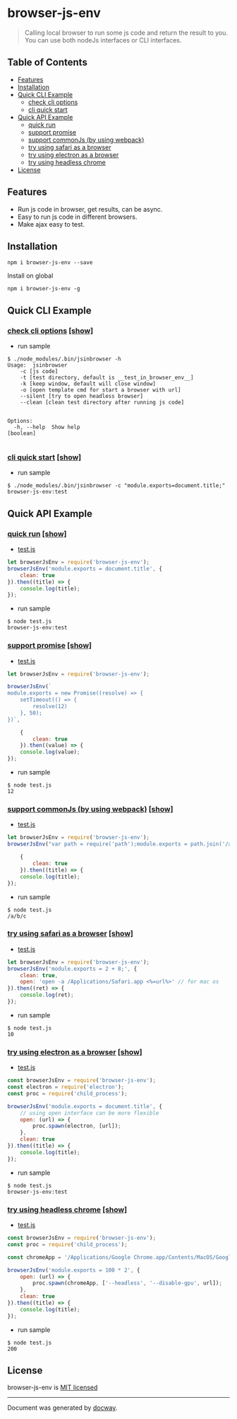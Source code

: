 
# browser-js-env
> Calling local browser to run some js code and return the result to you. You can use both nodeJs interfaces or CLI interfaces.

## Table of Contents

- [Features](#features)
- [Installation](#installation)
- [Quick CLI Example](#quick-cli-example)
  * [check cli options](#check-cli-options)
  * [cli quick start](#cli-quick-start)
- [Quick API Example](#quick-api-example)
  * [quick run](#quick-run)
  * [support promise](#support-promise)
  * [support commonJs (by using webpack)](#support-commonjs-by-using-webpack)
  * [try using safari as a browser](#try-using-safari-as-a-browser)
  * [try using electron as a browser](#try-using-electron-as-a-browser)
  * [try using headless chrome](#try-using-headless-chrome)
- [License](#license)

## Features
- Run js code in browser, get results, can be async.
- Easy to run js code in different browsers.
- Make ajax easy to test.


## Installation

```
npm i browser-js-env --save
```

Install on global
```
npm i browser-js-env -g
```

## Quick CLI Example

### [check cli options](sample/cli/options)  [[show]](doc/images/cliSamples-sample-0.gif)



- run sample

```
$ ./node_modules/.bin/jsinbrowser -h 
Usage:  jsinbrowser
    -c [js code]
    -t [test directory, default is __test_in_browser_env__]
    -k [keep window, default will close window]
    -o [open template cmd for start a browser with url]
    --silent [try to open headless browser]
    --clean [clean test directory after running js code]


Options:
  -h, --help  Show help                                                [boolean]


```



### [cli quick start](sample/cli/options)  [[show]](doc/images/cliSamples-sample-1.gif)



- run sample

```
$ ./node_modules/.bin/jsinbrowser -c "module.exports=document.title;" 
browser-js-env:test

```






## Quick API Example

### [quick run](sample/api/quickStart)  [[show]](doc/images/apiSamples-sample-0.gif)

- [test.js](../../../..)

```js
let browserJsEnv = require('browser-js-env');
browserJsEnv('module.exports = document.title', {
    clean: true
}).then((title) => {
    console.log(title);
});

```

- run sample

```
$ node test.js 
browser-js-env:test

```



### [support promise](sample/api/supportPromise)  [[show]](doc/images/apiSamples-sample-1.gif)

- [test.js](../../../..)

```js
let browserJsEnv = require('browser-js-env');

browserJsEnv(`
module.exports = new Promise((resolve) => {
    setTimeout(() => {
        resolve(12)
    }, 50);
})`,

    {
        clean: true
    }).then((value) => {
    console.log(value);
});

```

- run sample

```
$ node test.js 
12

```



### [support commonJs (by using webpack)](sample/api/commonJs)  [[show]](doc/images/apiSamples-sample-2.gif)

- [test.js](../../../..)

```js
let browserJsEnv = require('browser-js-env');
browserJsEnv("var path = require('path');module.exports = path.join('/a', 'b/c');",

    {
        clean: true
    }).then((title) => {
    console.log(title);
});

```

- run sample

```
$ node test.js 
/a/b/c

```



### [try using safari as a browser](sample/api/appPath)  [[show]](doc/images/apiSamples-sample-3.gif)

- [test.js](../../../..)

```js
let browserJsEnv = require('browser-js-env');
browserJsEnv('module.exports = 2 + 8;', {
    clean: true,
    open: 'open -a /Applications/Safari.app <%=url%>' // for mac os
}).then((ret) => {
    console.log(ret);
});

```

- run sample

```
$ node test.js 
10

```



### [try using electron as a browser](sample/api/electron)  [[show]](doc/images/apiSamples-sample-4.gif)

- [test.js](../../../..)

```js
const browserJsEnv = require('browser-js-env');
const electron = require('electron');
const proc = require('child_process');

browserJsEnv('module.exports = document.title', {
    // using open interface can be more flexible
    open: (url) => {
        proc.spawn(electron, [url]);
    },
    clean: true
}).then((title) => {
    console.log(title);
});

```

- run sample

```
$ node test.js 
browser-js-env:test

```



### [try using headless chrome](sample/api/chromeHeadless)  [[show]](doc/images/apiSamples-sample-5.gif)

- [test.js](../../../..)

```js
const browserJsEnv = require('browser-js-env');
const proc = require('child_process');

const chromeApp = '/Applications/Google Chrome.app/Contents/MacOS/Google Chrome';

browserJsEnv('module.exports = 100 * 2', {
    open: (url) => {
        proc.spawn(chromeApp, ['--headless', '--disable-gpu', url]);
    },
    clean: true
}).then((title) => {
    console.log(title);
});

```

- run sample

```
$ node test.js 
200

```






## License

browser-js-env is [MIT licensed](./LICENSE)

___
Document was generated by [docway](https://github.com/LoveKino/docway).
